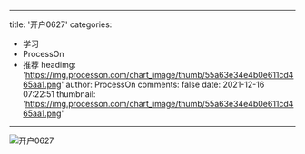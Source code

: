 
---
title: '开户0627'
categories: 
 - 学习
 - ProcessOn
 - 推荐
headimg: 'https://img.processon.com/chart_image/thumb/55a63e34e4b0e611cd465aa1.png'
author: ProcessOn
comments: false
date: 2021-12-16 07:22:51
thumbnail: 'https://img.processon.com/chart_image/thumb/55a63e34e4b0e611cd465aa1.png'
---

<div>   
<img class="thumb" alt="开户0627" src="https://img.processon.com/chart_image/thumb/55a63e34e4b0e611cd465aa1.png" referrerpolicy="no-referrer">
<p></p>  
</div>
            